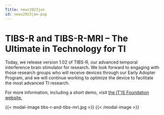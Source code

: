 ```yaml
---
Title: news2023jan
id: news2023jan-pop
---
```

# TIBS-R and TIBS-R-MRI – The Ultimate in Technology for TI

Today, we release version 1.02 of TIBS-R, our advanced temporal interference brain stimulator for research. We look forward to engaging with those research groups who will receive devices through our Early Adopter Program, and we will continue working to optimize the device to facilitate the most advanced TI research.

For more information, including a short demo, visit [the IT'IS Foundation website.](https://itis.swiss/s/news-events/news/news/2023/tibs-r-v1-02-now-available-for-temporal-interference-research)

{{< modal-image tibs-r-and-tibs-mri.jpg >}} {{< /modal-image >}}
